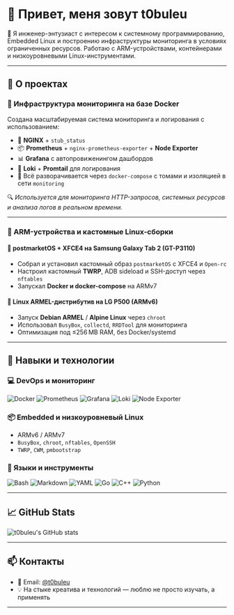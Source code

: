 # 👋 Привет, меня зовут t0buleu

📡 Я инженер-энтузиаст с интересом к системному программированию, Embedded Linux и построению инфраструктуры мониторинга в условиях ограниченных ресурсов. Работаю с ARM-устройствами, контейнерами и низкоуровневыми Linux-инструментами.

---

## 🚀 О проектах

### 🧠 Инфраструктура мониторинга на базе Docker

Создана масштабируемая система мониторинга и логирования с использованием:

- 🧩 **NGINX** + `stub_status`
- 📦 **Prometheus** + `nginx-prometheus-exporter` + **Node Exporter**
- 📊 **Grafana** с автопровиженингом дашбордов
- 📄 **Loki** + **Promtail** для логирования
- 🐳 Всё разворачивается через `docker-compose` с томами и изоляцией в сети `monitoring`

🔍 *Используется для мониторинга HTTP-запросов, системных ресурсов и анализа логов в реальном времени.*

---

### 📱 ARM-устройства и кастомные Linux-сборки

#### 📌 **postmarketOS + XFCE4 на Samsung Galaxy Tab 2 (GT-P3110)**

- Собрал и установил кастомный образ `postmarketOS` с XFCE4 и `Open-rc`
- Настроил кастомный **TWRP**, ADB sideload и SSH-доступ через `nftables`
- Запускал **Docker и docker-compose** на ARMv7

#### 📌 **Linux ARMEL-дистрибутив на LG P500 (ARMv6)**

- Запуск **Debian ARMEL** / **Alpine Linux** через `chroot`
- Использовал `BusyBox`, `collectd`, `RRDTool` для мониторинга
- Оптимизация под ≤256 MB RAM, без Docker/systemd

---

## 🧰 Навыки и технологии

### 💻 DevOps и мониторинг

![Docker](https://img.shields.io/badge/-Docker-2496ED?logo=docker&logoColor=white&style=flat)
![Prometheus](https://img.shields.io/badge/-Prometheus-E6522C?logo=prometheus&logoColor=white&style=flat)
![Grafana](https://img.shields.io/badge/-Grafana-F46800?logo=grafana&logoColor=white&style=flat)
![Loki](https://img.shields.io/badge/-Loki-0E1117?logo=grafana&style=flat)
![Node Exporter](https://img.shields.io/badge/-Node%20Exporter-000000?style=flat&logo=prometheus)

### 📦 Embedded и низкоуровневый Linux

- ARMv6 / ARMv7
- `BusyBox`, `chroot`, `nftables`, `OpenSSH`
- `TWRP`, `CWM`, `pmbootstrap`

### 🧪 Языки и инструменты

![Bash](https://img.shields.io/badge/-Bash-121011?logo=gnu-bash&style=flat)
![Markdown](https://img.shields.io/badge/-Markdown-000000?logo=markdown&style=flat)
![YAML](https://img.shields.io/badge/-YAML-CB171E?logo=yaml&style=flat)
![Go](https://img.shields.io/badge/-Go-00ADD8?logo=go&logoColor=white&style=flat)
![C++](https://img.shields.io/badge/-C++-00599C?logo=c%2b%2b&logoColor=white&style=flat)
![Python](https://img.shields.io/badge/-Python-3776AB?logo=python&logoColor=white&style=flat)

---

## 📈 GitHub Stats

![t0buleu's GitHub stats](https://github-readme-stats.vercel.app/api?username=t0buleu&show_icons=true&theme=dark&hide_title=true)

---

## 📫 Контакты

- 🔗 Email: [@t0buleu](email:i@t0buleu.ru)
- 💡 На стыке креатива и технологий — люблю не просто изучать, а применять

---

